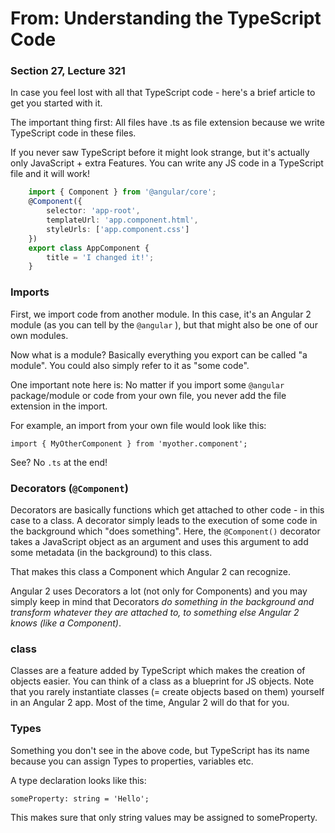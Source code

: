 # From: Understanding the TypeScript Code
### Section 27, Lecture 321

In case you feel lost with all that TypeScript code - here's a brief article to get you started with it.

The important thing first: All files have .ts  as file extension because we write TypeScript code in these files.

If you never saw TypeScript before it might look strange, but it's actually only JavaScript + extra Features. You can write any JS code in a TypeScript file and it will work!

```typescript
    import { Component } from '@angular/core';
    @Component({
        selector: 'app-root',
        templateUrl: 'app.component.html',
        styleUrls: ['app.component.css']
    })
    export class AppComponent {
        title = 'I changed it!';
    }
```

### Imports

First, we import code from another module. In this case, it's an Angular 2 module (as you can tell by the `@angular` ), but that might also be one of our own modules.

Now what is a module? Basically everything you export can be called "a module". You could also simply refer to it as "some code".

One important note here is: No matter if you import some `@angular`  package/module or code from your own file, you never add the file extension in the import.

For example, an import from your own file would look like this:

`import { MyOtherComponent } from 'myother.component';`

See? No `.ts`  at the end!

### Decorators (`@Component`)  

Decorators are basically functions which get attached to other code - in this case to a class. A decorator simply leads to the execution of some code in the background which "does something". Here, the `@Component()`  decorator takes a JavaScript object as an argument and uses this argument to add some metadata (in the background) to this class.

That makes this class a Component which Angular 2 can recognize.

Angular 2 uses Decorators a lot (not only for Components) and you may simply keep in mind that Decorators _do something in the background and transform whatever they are attached to, to something else Angular 2 knows (like a Component)_.

### class

Classes are a feature added by TypeScript which makes the creation of objects easier. You can think of a class as a blueprint for JS objects. Note that you rarely instantiate classes (= create objects based on them) yourself in an Angular 2 app. Most of the time, Angular 2 will do that for you.

### Types

Something you don't see in the above code, but TypeScript has its name because you can assign Types to properties, variables etc.

A type declaration looks like this:

`someProperty: string = 'Hello';`

This makes sure that only string values may be assigned to someProperty.
